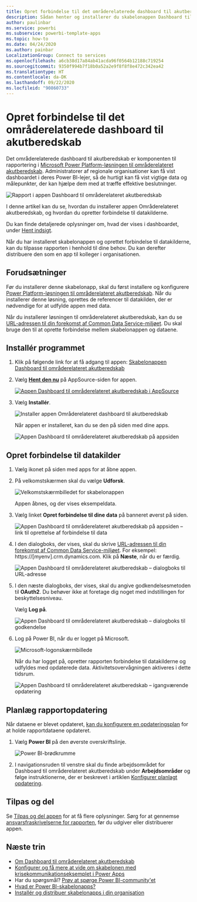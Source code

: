 ```yaml
---
title: Opret forbindelse til det områderelaterede dashboard til akutberedskab
description: Sådan henter og installerer du skabelonappen Dashboard til områderelateret akutberedskab i forbindelse med COVID-19, og sådan opretter du forbindelse til data
author: paulinbar
ms.service: powerbi
ms.subservice: powerbi-template-apps
ms.topic: how-to
ms.date: 04/24/2020
ms.author: painbar
LocalizationGroup: Connect to services
ms.openlocfilehash: a6cb38d17a84ab41acda96f0564b12188c719254
ms.sourcegitcommit: 9350f994b7f18b0a52a2e9f8f8f8e472c342ea42
ms.translationtype: HT
ms.contentlocale: da-DK
ms.lasthandoff: 09/22/2020
ms.locfileid: "90860733"
---
```

# <a name="connect-to-the-regional-emergency-response-dashboard"></a>Opret forbindelse til det områderelaterede dashboard til akutberedskab
Det områderelaterede dashboard til akutberedskab er komponenten til rapportering i [Microsoft Power Platform-løsningen til områderelateret akutberedskab](/powerapps/sample-apps/regional-emergency-response/overview). Administratorer af regionale organisationer kan få vist dashboardet i deres Power BI-lejer, så de hurtigt kan få vist vigtige data og målepunkter, der kan hjælpe dem med at træffe effektive beslutninger.

![Rapport i appen Dashboard til områderelateret akutberedskab](media/service-connect-to-regional-emergency-response/service-regional-emergency-response-app-report.png)

I denne artikel kan du se, hvordan du installerer appen Områderelateret akutberedskab, og hvordan du opretter forbindelse til datakilderne.

Du kan finde detaljerede oplysninger om, hvad der vises i dashboardet, under [Hent indsigt](/powerapps/sample-apps/regional-emergency-response/portals-admin-reporting#get-insights).

Når du har installeret skabelonappen og oprettet forbindelse til datakilderne, kan du tilpasse rapporten i henhold til dine behov. Du kan derefter distribuere den som en app til kolleger i organisationen.

## <a name="prerequisites"></a>Forudsætninger

Før du installerer denne skabelonapp, skal du først installere og konfigurere [Power Platform-løsningen til områderelateret akutberedskab](/powerapps/sample-apps/regional-emergency-response/deploy). Når du installerer denne løsning, oprettes de referencer til datakilden, der er nødvendige for at udfylde appen med data.

Når du installerer løsningen til områderelateret akutberedskab, kan du se [URL-adressen til din forekomst af Common Data Service-miljøet](/powerapps/sample-apps/regional-emergency-response/deploy#step-5-configure-and-publish-power-bi-dashboard). Du skal bruge den til at oprette forbindelse mellem skabelonappen og dataene.

## <a name="install-the-app"></a>Installér programmet

1. Klik på følgende link for at få adgang til appen: [Skabelonappen Dashboard til områderelateret akutberedskab](https://appsource.microsoft.com/product/power-bi/powerapps_cxo.regional_response)

1. Vælg [**Hent den nu**](https://appsource.microsoft.com/product/power-bi/powerapps_cxo.regional_response) på AppSource-siden for appen.

    [![Appen Dashboard til områderelateret akutberedskab i AppSource](media/service-connect-to-regional-emergency-response/service-regional-emergency-response-app-appsource-get-it-now.png)](https://appsource.microsoft.com/product/power-bi/powerapps_cxo.regional_response)

1. Vælg **Installér**. 

    ![Installer appen Områderelateret dashboard til akutberedskab](media/service-connect-to-regional-emergency-response/service-regional-emergency-response-select-install.png)

    Når appen er installeret, kan du se den på siden med dine apps.

   ![Appen Dashboard til områderelateret akutberedskab på appsiden](media/service-connect-to-regional-emergency-response/service-regional-emergency-response-app-apps-page-icon.png)

## <a name="connect-to-data-sources"></a>Opret forbindelse til datakilder

1. Vælg ikonet på siden med apps for at åbne appen.

1. På velkomstskærmen skal du vælge **Udforsk**.

   ![Velkomstskærmbilledet for skabelonappen](media/service-connect-to-regional-emergency-response/service-regional-emergency-response-app-splash-screen.png)

   Appen åbnes, og der vises eksempeldata.

1. Vælg linket **Opret forbindelse til dine data** på banneret øverst på siden.

   ![Appen Dashboard til områderelateret akutberedskab på appsiden – link til oprettelse af forbindelse til data](media/service-connect-to-regional-emergency-response/service-regional-emergency-response-app-connect-data.png)

1. I den dialogboks, der vises, skal du skrive [URL-adressen til din forekomst af Common Data Service-miljøet](/powerapps/sample-apps/emergency-response/deploy-configure#publish-the-power-bi-dashboard). For eksempel: https://[myenv].crm.dynamics.com. Klik på **Næste**, når du er færdig.

   ![Appen Dashboard til områderelateret akutberedskab – dialogboks til URL-adresse](media/service-connect-to-regional-emergency-response/service-regional-emergency-response-app-url-dialog.png)

1. I den næste dialogboks, der vises, skal du angive godkendelsesmetoden til **OAuth2**. Du behøver ikke at foretage dig noget med indstillingen for beskyttelsesniveau.

   Vælg **Log på**.

   ![Appen Dashboard til områderelateret akutberedskab – dialogboks til godkendelse](media/service-connect-to-regional-emergency-response/service-regional-emergency-response-app-authentication-dialog.png)

1. Log på Power BI, når du er logget på Microsoft.

   ![Microsoft-logonskærmbillede](media/service-connect-to-regional-emergency-response/service-regional-emergency-response-app-microsoft-login.png)

   Når du har logget på, opretter rapporten forbindelse til datakilderne og udfyldes med opdaterede data. Aktivitetsovervågningen aktiveres i dette tidsrum.

   ![Appen Dashboard til områderelateret akutberedskab – igangværende opdatering](media/service-connect-to-regional-emergency-response/service-regional-emergency-response-app-refresh-monitor.png)

## <a name="schedule-report-refresh"></a>Planlæg rapportopdatering

Når dataene er blevet opdateret, [kan du konfigurere en opdateringsplan](../connect-data/refresh-scheduled-refresh.md) for at holde rapportdataene opdateret.

1. Vælg **Power BI** på den øverste overskriftslinje.

   ![Power BI-brødkrumme](media/service-connect-to-regional-emergency-response/service-regional-emergency-response-app-powerbi-breadcrumb.png)

1. I navigationsruden til venstre skal du finde arbejdsområdet for Dashboard til områderelateret akutberedskab under **Arbejdsområder** og følge instruktionerne, der er beskrevet i artiklen [Konfigurer planlagt opdatering](../connect-data/refresh-scheduled-refresh.md).

## <a name="customize-and-share"></a>Tilpas og del

Se [Tilpas og del appen](../connect-data/service-template-apps-install-distribute.md#customize-and-share-the-app) for at få flere oplysninger. Sørg for at gennemse [ansvarsfraskrivelserne for rapporten](/powerapps/sample-apps/regional-emergency-response/overview#disclaimer), før du udgiver eller distribuerer appen.

## <a name="next-steps"></a>Næste trin
* [Om Dashboard til områderelateret akutberedskab](/powerapps/sample-apps/regional-emergency-response/portals-admin-reporting#get-insights)
* [Konfigurer og få mere at vide om skabelonen med krisekommunikationseksemplet i Power Apps](/powerapps/maker/canvas-apps/sample-crisis-communication-app)
* Har du spørgsmål? [Prøv at spørge Power BI-community'et](https://community.powerbi.com/)
* [Hvad er Power BI-skabelonapps?](../connect-data/service-template-apps-overview.md)
* [Installér og distribuer skabelonapps i din organisation](../connect-data/service-template-apps-install-distribute.md)